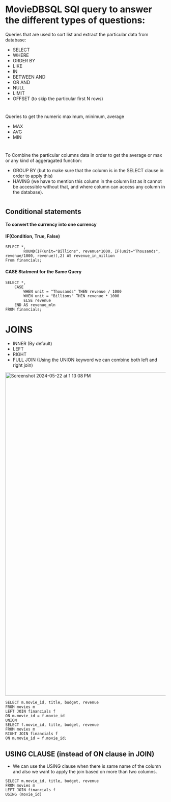 # MovieDBSQL SQl query to answer the different types of questions:

Queries that are used to sort list and extract the particular data from database:
- SELECT
- WHERE
- ORDER BY
- LIKE
- IN
- BETWEEN AND
- OR AND
- NULL
- LIMIT
- OFFSET (to skip the particular first N rows)

#

Queries to get the numeric maximum, minimum, average
- MAX
- AVG
- MIN

#

To Combine the particular columns data in order to get the average or max or any kind of aggeragated function:
- GROUP BY (but to make sure that the column is in the SELECT clause in order to apply this)
- HAVING (we have to mention this column in the column list as it cannot be accessible without that, and where column can access any column in the database).


#

## Conditional statements

#### To convert the currency into one currency
#### IF(Condition, True, False)
```
SELECT *, 
        ROUND(IF(unit="Billions", revenue*1000, IF(unit="Thousands", revenue/1000, revenue)),2) AS revenue_in_million 
From financials;
```

#### CASE Statment for the Same Query

```
SELECT *,
    CASE
        WHEN unit = "Thousands" THEN revenue / 1000
        WHEN unit = "Billions" THEN revenue * 1000
        ELSE revenue
    END AS revenue_mln
FROM financials;
```

# JOINS

- INNER (By default)
- LEFT
- RIGHT
- FULL JOIN (Using the UNION keyword we can combine both left and right join)

  
<img width="1013" alt="Screenshot 2024-05-22 at 1 13 08 PM" src="https://github.com/prince3453/moviesDBSQL/assets/47770221/497118da-8bcc-44fb-bd4f-d89f36924b7e">

```
SELECT m.movie_id, title, budget, revenue
FROM movies m
LEFT JOIN financials f
ON m.movie_id = f.movie_id
UNION
SELECT f.movie_id, title, budget, revenue
FROM movies m
RIGHT JOIN financials f
ON m.movie_id = f.movie_id;
```

## USING CLAUSE (instead of ON clause in JOIN)

- We can use the USING clause when there is same name of the column and also we want to apply the join based on more than two columns.

```
SELECT m.movie_id, title, budget, revenue
FROM movies m
LEFT JOIN financials f
USING (movie_id)
```

